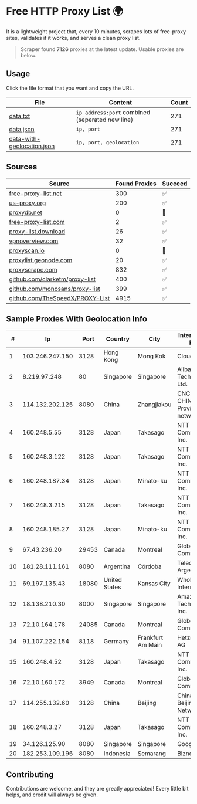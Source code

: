 
# Free HTTP Proxy List 🌍

It is a lightweight project that, every 10 minutes, scrapes lots of free-proxy sites, validates if it works, and serves a clean proxy list.


> Scraper found **7126** proxies at the latest update. Usable proxies are below.

## Usage

Click the file format that you want and copy the URL.


|File|Content|Count|
|----|-------|-----|
|[data.txt](https://raw.githubusercontent.com/themiralay/Proxy-List-World/master/data.txt)|`ip_address:port` combined (seperated new line)|271|
|[data.json](https://raw.githubusercontent.com/themiralay/Proxy-List-World/master/data.json)|`ip, port`|271|
|[data-with-geolocation.json](https://raw.githubusercontent.com/themiralay/Proxy-List-World/master/data-with-geolocation.json)|`ip, port, geolocation`|271|

## Sources

|Source|Found Proxies|Succeed|
|------|-------------|-------|
|[free-proxy-list.net](https://free-proxy-list.net)|300|✅|
|[us-proxy.org](https://www.us-proxy.org)|200|✅|
|[proxydb.net](http://proxydb.net)|0|🚫|
|[free-proxy-list.com](https://free-proxy-list.com/?page=&port=&type%5B%5D=http&type%5B%5D=https&up_time=0&search=Search)|2|✅|
|[proxy-list.download](https://www.proxy-list.download/HTTP)|26|✅|
|[vpnoverview.com](https://vpnoverview.com/privacy/anonymous-browsing/free-proxy-servers)|32|✅|
|[proxyscan.io](https://www.proxyscan.io)|0|🚫|
|[proxylist.geonode.com](https://proxylist.geonode.com/api/proxy-list?limit=300&page=1&sort_by=lastChecked&sort_type=desc&protocols=http,https)|20|✅|
|[proxyscrape.com](https://api.proxyscrape.com/v2/?request=displayproxies&protocol=http&timeout=10000&country=all&ssl=all&anonymity=all)|832|✅|
|[github.com/clarketm/proxy-list](https://raw.githubusercontent.com/clarketm/proxy-list/master/proxy-list-raw.txt)|400|✅|
|[github.com/monosans/proxy-list](https://raw.githubusercontent.com/monosans/proxy-list/main/proxies/http.txt)|399|✅|
|[github.com/TheSpeedX/PROXY-List](https://raw.githubusercontent.com/TheSpeedX/PROXY-List/master/http.txt)|4915|✅|


## Sample Proxies With Geolocation Info

|#|Ip|Port|Country|City|Internet Service Provider|
|-|--|----|-------|----|-------------------------|
|1|103.246.247.150|3128|Hong Kong|Mong Kok|Cloudie Limited|
|2|8.219.97.248|80|Singapore|Singapore|Alibaba (US) Technology Co., Ltd.|
|3|114.132.202.125|8080|China|Zhangjiakou|CNC Group CHINA169 Hebei Province network|
|4|160.248.5.55|3128|Japan|Takasago|NTT PC Communications, Inc.|
|5|160.248.3.122|3128|Japan|Takasago|NTT PC Communications, Inc.|
|6|160.248.187.34|3128|Japan|Minato-ku|NTT PC Communications, Inc.|
|7|160.248.3.215|3128|Japan|Takasago|NTT PC Communications, Inc.|
|8|160.248.185.27|3128|Japan|Minato-ku|NTT PC Communications, Inc.|
|9|67.43.236.20|29453|Canada|Montreal|GloboTech Communications|
|10|181.28.111.161|8080|Argentina|Córdoba|Telecom Argentina S.A|
|11|69.197.135.43|18080|United States|Kansas City|WholeSale Internet|
|12|18.138.210.30|8000|Singapore|Singapore|Amazon Technologies Inc.|
|13|72.10.164.178|24085|Canada|Montreal|GloboTech Communications|
|14|91.107.222.154|8118|Germany|Frankfurt Am Main|Hetzner Online AG|
|15|160.248.4.52|3128|Japan|Takasago|NTT PC Communications, Inc.|
|16|72.10.160.172|3949|Canada|Montreal|GloboTech Communications|
|17|114.255.132.60|3128|China|Beijing|China Unicom Beijing Province Network|
|18|160.248.3.27|3128|Japan|Takasago|NTT PC Communications, Inc.|
|19|34.126.125.90|8080|Singapore|Singapore|Google LLC|
|20|182.253.109.196|8080|Indonesia|Semarang|Biznet Metronet|



## Contributing

Contributions are welcome, and they are greatly appreciated! Every
little bit helps, and credit will always be given.


